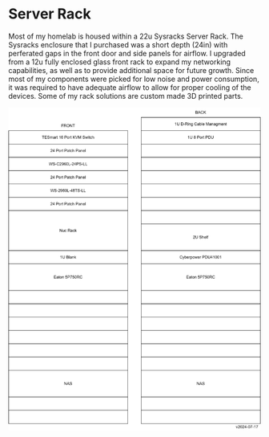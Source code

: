 # Server Rack

Most of my homelab is housed within a 22u Sysracks Server Rack. The Sysracks enclosure that I purchased was a short depth (24in) with perferated gaps in the front door and side panels for airflow. I upgraded from a 12u fully enclosed glass front rack to expand my networking capabilities, as well as to provide additional space for future growth. Since most of my components were picked for low noise and power consumption, it was required to have adequate airflow to allow for proper cooling of the devices. Some of my rack solutions are custom made 3D printed parts.

![Homelab Server Rack](../../../src/assets/rack/server-rack_v2024-07-17.svg)
